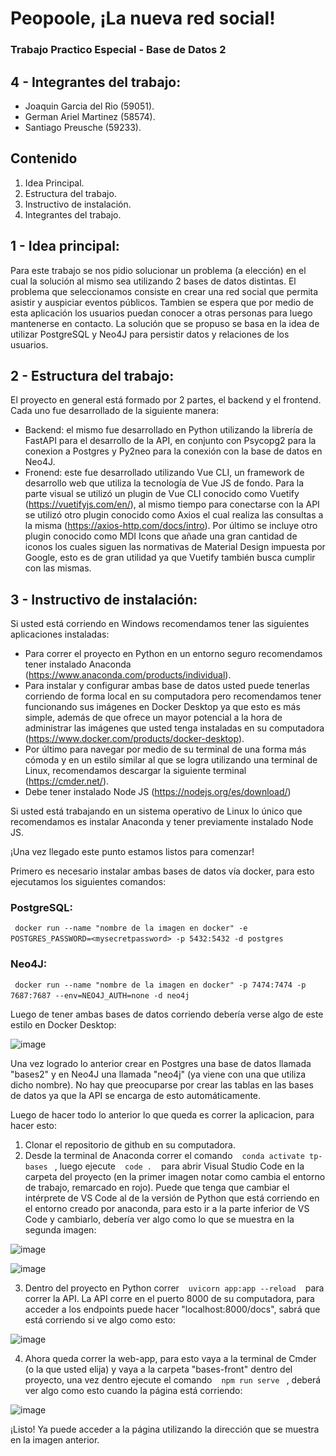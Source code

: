 # Peopoole, ¡La nueva red social!
### Trabajo Practico Especial - Base de Datos 2

## 4 - Integrantes del trabajo:
  - Joaquin Garcia del Rio (59051).
  - German Ariel Martinez (58574).
  - Santiago Preusche (59233).

## Contenido
1. Idea Principal.
2. Estructura del trabajo.
3. Instructivo de instalación.
4. Integrantes del trabajo.

## 1 - Idea principal:
Para este trabajo se nos pidio solucionar un problema (a elección) en el cual la solución al mismo sea utilizando 2 bases de datos distintas. El problema que seleccionamos consiste en crear una red social que permita asistir y auspiciar eventos públicos. Tambien se espera que por medio de esta aplicación los usuarios puedan conocer a otras personas para luego mantenerse en contacto. La solución que se propuso se basa en la idea de utilizar PostgreSQL y Neo4J para persistir datos y relaciones de los usuarios.

## 2 - Estructura del trabajo:
El proyecto en general está formado por 2 partes, el backend y el frontend. Cada uno fue desarrollado de la siguiente manera:
- Backend: el mismo fue desarrollado en Python utilizando la librería de FastAPI para el desarrollo de la API, en conjunto con Psycopg2 para la conexion a Postgres y Py2neo para la conexión con la base de datos en Neo4J.
- Fronend: este fue desarrollado utilizando Vue CLI, un framework de desarrollo web que utiliza la tecnología de Vue JS de fondo. Para la parte visual se utilizó un plugin de Vue CLI conocido como Vuetify (https://vuetifyjs.com/en/), al mismo tiempo para conectarse con la API se utilizó otro plugin conocido como Axios el cual realiza las consultas a la misma (https://axios-http.com/docs/intro). Por último se incluye otro plugin conocido como MDI Icons que añade una gran cantidad de iconos los cuales siguen las normativas de Material Design impuesta por Google, esto es de gran utilidad ya que Vuetify también busca cumplir con las mismas.

## 3 - Instructivo de instalación:
Si usted está corriendo en Windows recomendamos tener las siguientes aplicaciones instaladas:
- Para correr el proyecto en Python en un entorno seguro recomendamos tener instalado Anaconda (https://www.anaconda.com/products/individual).
- Para instalar y configurar ambas base de datos usted puede tenerlas corriendo de forma local en su computadora pero recomendamos tener funcionando sus imágenes en Docker Desktop ya que esto es más simple, además de que ofrece un mayor potencial a la hora de administrar las imágenes que usted tenga instaladas en su computadora (https://www.docker.com/products/docker-desktop).
- Por último para navegar por medio de su terminal de una forma más cómoda y en un estilo similar al que se logra utilizando una terminal de Linux, recomendamos descargar la siguiente terminal (https://cmder.net/).
- Debe tener instalado Node JS (https://nodejs.org/es/download/)

Si usted está trabajando en un sistema operativo de Linux lo único que recomendamos es instalar Anaconda y tener previamente instalado Node JS.

¡Una vez llegado este punto estamos listos para comenzar!

Primero es necesario instalar ambas bases de datos vía docker, para esto ejecutamos los siguientes comandos:

### PostgreSQL:
` ` `docker run --name "nombre de la imagen en docker" -e POSTGRES_PASSWORD=<mysecretpassword> -p 5432:5432 -d postgres` ` `
### Neo4J:
` ` `docker run --name "nombre de la imagen en docker" -p 7474:7474 -p 7687:7687 --env=NEO4J_AUTH=none -d neo4j` ` `

Luego de tener ambas bases de datos corriendo debería verse algo de este estilo en Docker Desktop:
  
![image](https://user-images.githubusercontent.com/18686695/146066637-35f1b745-ad4e-45ad-969a-2ec3d6b32493.png)

Una vez logrado lo anterior crear en Postgres una base de datos llamada "bases2" y en Neo4J una llamada "neo4j" (ya viene con una que utiliza dicho nombre). No hay que preocuparse por crear las tablas en las bases de datos ya que la API se encarga de esto automáticamente.
  
Luego de hacer todo lo anterior lo que queda es correr la aplicacion, para hacer esto:
1. Clonar el repositorio de github en su computadora.
2. Desde la terminal de Anaconda correr el comando ` ` `conda activate tp-bases` ` `, luego ejecute ` ` `code .` ` ` para abrir Visual Studio Code en la carpeta del proyecto (en la primer imagen notar como cambia el entorno de trabajo, remarcado en rojo). Puede que tenga que cambiar el intérprete de VS Code al de la versión de Python que está corriendo en el entorno creado por anaconda, para esto ir a la parte inferior de VS Code y cambiarlo, debería ver algo como lo que se muestra en la segunda imagen:
  
  ![image](https://user-images.githubusercontent.com/18686695/146067629-7f23da7f-5104-4942-a34b-6fff7e97c95a.png)
  
  ![image](https://user-images.githubusercontent.com/18686695/146067949-17488dca-07c0-448d-ab4d-06b29209035a.png)

3. Dentro del proyecto en Python correr ` ` `uvicorn app:app --reload` ` ` para correr la API. La API corre en el puerto 8000 de su computadora, para acceder a los endpoints puede hacer "localhost:8000/docs", sabrá que está corriendo si ve algo como esto:
  
  ![image](https://user-images.githubusercontent.com/18686695/146068459-993ae6d4-ec98-4518-aea0-6462cae560df.png)

4. Ahora queda correr la web-app, para esto vaya a la terminal de Cmder (o la que usted elija) y vaya a la carpeta "bases-front" dentro del proyecto, una vez dentro ejecute el comando ` ` `npm run serve` ` `, deberá ver algo como esto cuando la página está corriendo:
  
  ![image](https://user-images.githubusercontent.com/18686695/146068764-02583472-798e-4073-81a3-94393411873d.png)

¡Listo! Ya puede acceder a la página utilizando la dirección que se muestra en la imagen anterior.
